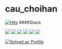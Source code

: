 # cau_choihan
[![Hits](https://hits.seeyoufarm.com/api/count/incr/badge.svg?url=https%3A%2F%2Fgithub.com%2Fcau_choihan&count_bg=%2393D85E&title_bg=%23AFC5BD&icon=itunes.svg&icon_color=%23E7E7E7&title=hits&edge_flat=false)](https://hits.seeyoufarm.com)
  ####Stack
  <p>
  <img src="https://img.shields.io/badge/C language-A8B9CC?style=for-the-badge&logo=C&logoColor=white"/>
  <img src="https://img.shields.io/badge/HTML5-E34F26?style=for-the-badge&logo=HTML5&logoColor=white"/>
  <img src="https://img.shields.io/badge/CSS3-1572B6?style=for-the-badge&logo=CSS3&logoColor=white"/>
  <img src="https://img.shields.io/badge/JavaScript-F7DF1E?style=for-the-badge&logo=JavaScript&logoColor=white"/>
  <img src="https://img.shields.io/badge/TypeScript-3178C6?style=for-the-badge&logo=TypeScript&logoColor=white"/>
  <img src="https://img.shields.io/badge/React-61DAFB?style=for-the-badge&logo=React&logoColor=white"/>
  </p>   
  
  [![Solved.ac Profile](http://mazassumnida.wtf/api/v2/generate_badge?boj=han_fingerstyle)](https://solved.ac/han_fingerstyle)
